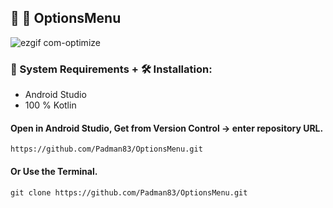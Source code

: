 ## 🤖 📱 OptionsMenu

![ezgif com-optimize](https://user-images.githubusercontent.com/45048950/91663721-42789880-eb1d-11ea-84f7-ef7dee612561.gif)

### 🧰 System Requirements + 🛠️ Installation:

* Android Studio
* 100 % Kotlin

#### Open in Android Studio, Get from Version Control -> enter repository URL.

```
https://github.com/Padman83/OptionsMenu.git
```

#### Or Use the Terminal.

```
git clone https://github.com/Padman83/OptionsMenu.git
